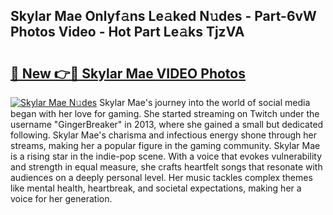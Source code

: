 ## Skylar Mae Onlyf𝚊ns Le𝚊ked N𝚞des - Part-6vW Photos Video - Hot Part Le𝚊ks TjzVA

# <h2><a href="http://ab38192.deff.icu/?id=Skylar+Mae">🔗 New 👉🔴 Skylar Mae VIDEO Photos</a></h2>

[![Skylar Mae N𝚞des](https://i.imgur.com/rIISA9y.gif)](http://ab38192.deff.icu/?id=Skylar+Mae)
Skylar Mae's journey into the world of social media began with her love for gaming. She started streaming on Twitch under the username "GingerBreaker" in 2013, where she gained a small but dedicated following. Skylar Mae's charisma and infectious energy shone through her streams, making her a popular figure in the gaming community. Skylar Mae is a rising star in the indie-pop scene. With a voice that evokes vulnerability and strength in equal measure, she crafts heartfelt songs that resonate with audiences on a deeply personal level. Her music tackles complex themes like mental health, heartbreak, and societal expectations, making her a voice for her generation.
